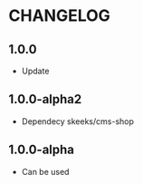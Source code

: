 CHANGELOG
==============

1.0.0
-----------------
  * Update
  
1.0.0-alpha2
-----------------
  * Dependecy skeeks/cms-shop

1.0.0-alpha
-----------------
  * Can be used

